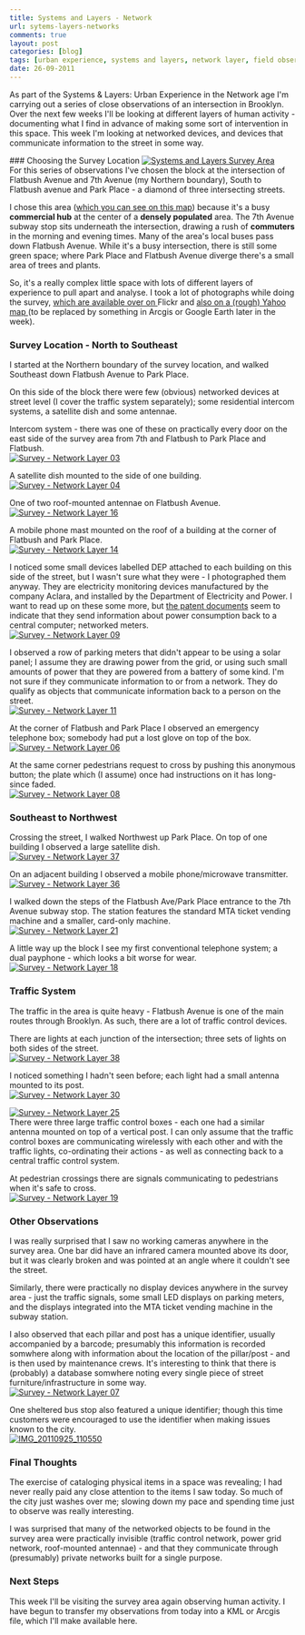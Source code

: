 ```yaml
---
title: Systems and Layers - Network
url: sytems-layers-networks
comments: true
layout: post
categories: [blog]
tags: [urban experience, systems and layers, network layer, field observation]
date: 26-09-2011
---
```

<p class="intro">As part of the Systems &amp; Layers: Urban Experience in the Network age I'm carrying out a series of close observations of an intersection in Brooklyn. Over the next few weeks I'll be looking at different layers of human activity - documenting what I find in advance of making some sort of intervention in this space. This week I'm looking at networked devices, and devices that communicate information to the street in some way. </p>
### Choosing the Survey Location
<a href="http://www.flickr.com/photos/paulmmay/6181346799/" title="Systems and Layers Survey Area by paulmmay, on Flickr"><img src="http://farm7.static.flickr.com/6161/6181346799_c5a4ce8403_z.jpg" class="flickr" alt="Systems and Layers Survey Area"></a><br />
For this series of observations I've chosen the block at the intersection of Flatbush Avenue and 7th Avenue (my Northern boundary), South to Flatbush avenue and Park Place - a diamond of three intersecting streets. 

I chose this area (<a href="http://g.co/maps/qffjf" title="which you can see on this map">which you can see on this map</a>) because it's a busy **commercial hub** at the center of a **densely populated** area. The 7th Avenue subway stop sits underneath the intersection, drawing a rush of **commuters** in the morning and evening times. Many of the area's local buses pass down Flatbush Avenue. While it's a busy intersection, there is still some green space; where Park Place and Flatbush Avenue diverge there's a small area of trees and plants.

So, it's a really complex little space with lots of different layers of experience to pull apart and analyse. I took a lot of photographs while doing the survey, <a href="http://www.flickr.com/photos/paulmmay/sets/72157627749963308/with/6182027718/" title="which are available over on ">which are available over on </a>Flickr and <a href="http://www.flickr.com/photos/paulmmay/map?&amp;fLat=40.6768&amp;fLon=-73.9732&amp;zl=3&amp;order_by=recent" title="also on a (rough) Yahoo map ">also on a (rough) Yahoo map </a>(to be replaced by something in Arcgis or Google Earth later in the week). 

### Survey Location - North to Southeast
I started at the Northern boundary of the survey location, and walked Southeast down Flatbush Avenue to Park Place. 

On this side of the block there were few (obvious) networked devices at street level (I cover the traffic system separately); some residential intercom systems, a satellite dish and some antennae. 

Intercom system - there was one of these on practically every door on the east side of the survey area from 7th and Flatbush to Park Place and Flatbush.<br />
<a href="http://www.flickr.com/photos/paulmmay/6181425161/" title="Survey - Network Layer 03 by paulmmay, on Flickr"><img src="http://farm7.static.flickr.com/6171/6181425161_372c0aac7c_z.jpg" class="flickr" alt="Survey - Network Layer 03"></a>

A satellite dish mounted to the side of one building. <br />
<a href="http://www.flickr.com/photos/paulmmay/6181427697/" title="Survey - Network Layer 04 by paulmmay, on Flickr"><img src="http://farm7.static.flickr.com/6163/6181427697_dc6f0f3991_z.jpg" class="flickr" alt="Survey - Network Layer 04"></a>

One of two roof-mounted antennae on Flatbush Avenue. <br />
<a href="http://www.flickr.com/photos/paulmmay/6181458139/" title="Survey - Network Layer 16 by paulmmay, on Flickr"><img src="http://farm7.static.flickr.com/6152/6181458139_6bd90bab85_z.jpg" class="flickr" alt="Survey - Network Layer 16"></a>

A mobile phone mast mounted on the roof of a building at the corner of Flatbush and Park Place.<br />
<a href="http://www.flickr.com/photos/paulmmay/6181978592/" title="Survey - Network Layer 14 by paulmmay, on Flickr"><img src="http://farm7.static.flickr.com/6177/6181978592_10862b73c2_z.jpg" class="flickr" alt="Survey - Network Layer 14"></a>

I noticed some small devices labelled DEP attached to each building on this side of the street, but I wasn't sure what they were - I photographed them anyway. They are electricity monitoring devices manufactured by the company Aclara, and installed by the Department of Electricity and Power. I want to read up on these some more, but <a href="http://www.google.no/patents/about/5719564_Utility_meter_reading_system.html?id=VRkbAAAAEBAJ" title="the patent documents">the patent documents</a> seem to indicate that they send information about power consumption back to a central computer; networked meters.<br />
<a href="http://www.flickr.com/photos/paulmmay/6181436137/" title="Survey - Network Layer 09 by paulmmay, on Flickr"><img src="http://farm7.static.flickr.com/6175/6181436137_43509e6bdd_z.jpg" class="flickr" alt="Survey - Network Layer 09"></a>

I observed a row of parking meters that didn't appear to be using a solar panel; I assume they are drawing power from the grid, or using such small amounts of power that they are powered from a battery of some kind. I'm not sure if they communicate information to or from a network. They do qualify as objects that communicate information back to a person on the street. <br />
<a href="http://www.flickr.com/photos/paulmmay/6181449667/" title="Survey - Network Layer 11 by paulmmay, on Flickr"><img src="http://farm7.static.flickr.com/6152/6181449667_7c50c610e1_z.jpg" class="flickr" alt="Survey - Network Layer 11"></a>

At the corner of Flatbush and Park Place I observed an emergency telephone box; somebody had put a lost glove on top of the box.<br />
<a href="http://www.flickr.com/photos/paulmmay/6181954114/" title="Survey - Network Layer 06 by paulmmay, on Flickr"><img src="http://farm7.static.flickr.com/6174/6181954114_5113e26fc2_z.jpg" class="flickr" alt="Survey - Network Layer 06"></a>

At the same corner pedestrians request to cross by pushing this anonymous button; the plate which (I assume) once had instructions on it has long-since faded. <br />
<a href="http://www.flickr.com/photos/paulmmay/6181964626/" title="Survey - Network Layer 08 by paulmmay, on Flickr"><img src="http://farm7.static.flickr.com/6156/6181964626_e8e6f09ff9_z.jpg" class="flickr" alt="Survey - Network Layer 08"></a>

### Southeast to Northwest
Crossing the street, I walked Northwest up Park Place. On top of one building I observed a large satellite dish. <br />
<a href="http://www.flickr.com/photos/paulmmay/6182050710/" title="Survey - Network Layer 37 by paulmmay, on Flickr"><img src="http://farm7.static.flickr.com/6175/6182050710_88219aec96_z.jpg" class="flickr" alt="Survey - Network Layer 37"></a>

On an adjacent building I observed a mobile phone/microwave transmitter. <br />
<a href="http://www.flickr.com/photos/paulmmay/6182042072/" title="Survey - Network Layer 36 by paulmmay, on Flickr"><img src="http://farm7.static.flickr.com/6164/6182042072_f0ee42d290_z.jpg" class="flickr" alt="Survey - Network Layer 36"></a>

I walked down the steps of the Flatbush Ave/Park Place entrance to the 7th Avenue subway stop. The station features the standard MTA ticket vending machine and a smaller, card-only machine. <br />
<a href="http://www.flickr.com/photos/paulmmay/6181998408/" title="Survey - Network Layer 21 by paulmmay, on Flickr"><img src="http://farm7.static.flickr.com/6165/6181998408_cd70d84136_z.jpg" class="flickr" alt="Survey - Network Layer 21"></a>

A little way up the block I see my first conventional telephone system; a dual payphone - which looks a bit worse for wear.<br />
<a href="http://www.flickr.com/photos/paulmmay/6181986184/" title="Survey - Network Layer 18 by paulmmay, on Flickr"><img src="http://farm7.static.flickr.com/6156/6181986184_d757a9e2aa_z.jpg" class="flickr" alt="Survey - Network Layer 18"></a> 

### Traffic System
The traffic in the area is quite heavy - Flatbush Avenue is one of the main routes through Brooklyn. As such, there are a lot of traffic control devices.

There are lights at each junction of the intersection; three sets of lights on both sides of the street. <br />
<a href="http://www.flickr.com/photos/paulmmay/6181522315/" title="Survey - Network Layer 38 by paulmmay, on Flickr"><img src="http://farm7.static.flickr.com/6157/6181522315_6367133dae_z.jpg" class="flickr" alt="Survey - Network Layer 38"></a>

I noticed something I hadn't seen before; each light had a small antenna mounted to its post. <br />
<a href="http://www.flickr.com/photos/paulmmay/6182027718/" title="Survey - Network Layer 30 by paulmmay, on Flickr"><img src="http://farm7.static.flickr.com/6172/6182027718_90b3203f71_z.jpg" class="flickr" alt="Survey - Network Layer 30"></a>

<a href="http://www.flickr.com/photos/paulmmay/6181485877/" title="Survey - Network Layer 25 by paulmmay, on Flickr"><img src="http://farm7.static.flickr.com/6178/6181485877_69767ab1a5_z.jpg" class="flickr" alt="Survey - Network Layer 25"></a><br />
There were three large traffic control boxes - each one had a similar antenna mounted on top of a vertical post. I can only assume that the traffic control boxes are communicating wirelessly with each other and with the traffic lights, co-ordinating their actions - as well as connecting back to a central traffic control system.&nbsp; 

At pedestrian crossings there are signals communicating to pedestrians when it's safe to cross.<br />
<a href="http://www.flickr.com/photos/paulmmay/6181993206/" title="Survey - Network Layer 19 by paulmmay, on Flickr"><img src="http://farm7.static.flickr.com/6170/6181993206_357c60e3d7_z.jpg" class="flickr" alt="Survey - Network Layer 19"></a>

### Other Observations

I was really surprised that I saw no working cameras anywhere in the survey area. One bar did have an infrared camera mounted above its door, but it was clearly broken and was pointed at an angle where it couldn't see the street. 

Similarly, there were practically no display devices anywhere in the survey area - just the traffic signals, some small LED displays on parking meters, and the displays integrated into the MTA ticket vending machine in the subway station. 

I also observed that each pillar and post has a unique identifier, usually accompanied by a barcode; presumably this information is recorded somwhere along with information about the location of the pillar/post - and is then used by maintenance crews. It's interesting to think that there is (probably) a database somwhere noting every single piece of street furniture/infrastructure in some way. <br />
<a href="http://www.flickr.com/photos/paulmmay/6181954592/" title="Survey - Network Layer 07 by paulmmay, on Flickr"><img src="http://farm7.static.flickr.com/6170/6181954592_10c770998a_z.jpg" class="flickr" alt="Survey - Network Layer 07"></a>

One sheltered bus stop also featured a unique identifier; though this time customers were encouraged to use the identifier when making issues known to the city.&nbsp; <br />
<a href="http://www.flickr.com/photos/paulmmay/6181344149/" title="IMG_20110925_110550 by paulmmay, on Flickr"><img src="http://farm7.static.flickr.com/6171/6181344149_01aba99020_z.jpg" class="flickr" alt="IMG_20110925_110550"></a>

### Final Thoughts
The exercise of cataloging physical items in a space was revealing; I had never really paid any close attention to the items I saw today. So much of the city just washes over me; slowing down my pace and spending time just to observe was really interesting. 

I was surprised that many of the networked objects to be found in the survey area were practically invisible (traffic control network, power grid network, roof-mounted antennae) - and that they communicate through (presumably) private networks built for a single purpose. 

### Next Steps
This week I'll be visiting the survey area again observing human activity. I have begun to transfer my observations from today into a KML or Arcgis file, which I'll make available here. 


